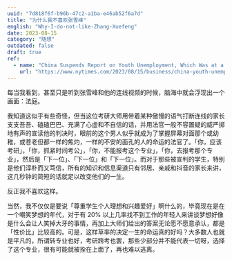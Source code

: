 ```yaml
---
uuid: "7d818f6f-b96b-47c2-a1ba-e46ab52f6a7d"
title: "为什么我不喜欢张雪峰"
english: "Why-I-do-not-like-Zhang-Xuefeng"
date: 2023-08-15
category: "随想"
outdated: false
draft: true
ref: 
  - name: "China Suspends Report on Youth Unemployment, Which Was at a Record High"
    url: "https://www.nytimes.com/2023/08/15/business/china-youth-unemployment.html"
---
```


每当我看到，甚至只是听到张雪峰和他的连线视频的时候，脑海中就会浮现出一个画面：法庭。

我知道这似乎有些奇怪，但当这位考研大师用带着某种傲慢的语气打断连线的家长支支吾吾、磕磕巴巴、充满了心虚和不自信的话，并用法官一般不容置疑的威严掷地有声的宣读他的判决时，眼前的这个男人似乎就成为了掌握屏幕对面那个或幼稚，或苍老但都一样的焦灼，一样的不安的面孔的人的命运的法官了。「你，应该考研」，「你，抓紧时间考公」，「你，不能报考这个专业」，「你，去报考那个专业」，然后是「下一位」、「下一位」和「下一位」。而对于那些被宣判的学生，特别是他们淳朴而又笃信，所有的知识和信息渠道只有邻居、亲戚和抖音的家长来讲，这几秒钟的简短的话就足以改变他们的一生。

反正我不喜欢这样。

当然，我不仅仅是要说「尊重学生个人理想和兴趣爱好」啊什么的，毕竟现在是在一个嘲笑梦想的年代，对于有 20% 以上几率找不到工作的年轻人来讲谈梦想好像是什么会让人笑掉大牙的事情，再加上大师们给出的答案无论愿不愿意承认，都是「性价比」比较高的。可是，这样草率的决定一生的命运真的好吗？大多数人也就是平凡的，所谓转专业也好，考研跨考也罢，那些少部分并不能代表一切呀，选择了这个专业，很有可能就被拴在上面了，再也难以逃离。